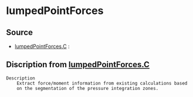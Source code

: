 # lumpedPointForces

## Source

- [lumpedPointForces.C](lumpedPointForces.C) : 


## Discription from [lumpedPointForces.C](lumpedPointForces.C)

```
Description
    Extract force/moment information from existing calculations based
    on the segmentation of the pressure integration zones.


```

